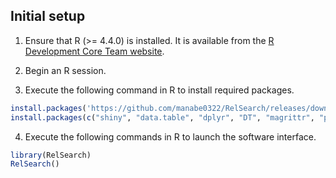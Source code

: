 ## Initial setup

1. Ensure that R (>= 4.4.0) is installed. It is available from the [R Development Core Team website](http://www.R-project.org).

2. Begin an R session.

3. Execute the following command in R to install required packages.

``` r
install.packages('https://github.com/manabe0322/RelSearch/releases/download/ v0.21.0/RelSearch_0.21.0.zip', repos = NULL, type = 'win.binary')
install.packages(c("shiny", "data.table", "dplyr", "DT", "magrittr", "pedtools", "Rcpp", "ribd", "shinyFeedback", "shinyjs", "shinythemes", "waiter"))
```

4. Execute the following commands in R to launch the software interface.

``` r
library(RelSearch)
RelSearch()
```
